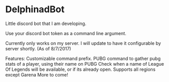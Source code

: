 # DelphinadBot
Little discord bot that I am developing.

Use your discord bot token as a command line argument.

Currently only works on my server. I will update to have it configurable by server shortly. (As of 8/7/2017)

Features:
  Customizable command prefix.
  PUBG command to gather pubg stats of a player, using their name on PUBG
  Check when a name of League Of Legends will be available, or if its already open. Supports all regions except Garena
  More to come!
